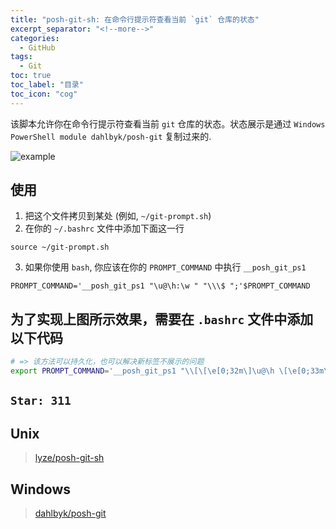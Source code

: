 ```yaml
---
title: "posh-git-sh: 在命令行提示符查看当前 `git` 仓库的状态"
excerpt_separator: "<!--more-->"
categories:
  - GitHub
tags:
  - Git
toc: true
toc_label: "目录"
toc_icon: "cog"
---
```


该脚本允许你在命令行提示符查看当前 `git` 仓库的状态。状态展示是通过 `Windows PowerShell module dahlbyk/posh-git` 复制过来的.

<!--more-->

![example](https://i.loli.net/2021/05/30/b4FpQRVyrTUP9Kh.png)

## 使用
1. 把这个文件拷贝到某处 (例如, `~/git-prompt.sh`)
2. 在你的 `~/.bashrc` 文件中添加下面这一行
```shell
source ~/git-prompt.sh
```
3. 如果你使用 `bash`, 你应该在你的 `PROMPT_COMMAND` 中执行 `__posh_git_ps1`
```shell
PROMPT_COMMAND='__posh_git_ps1 "\u@\h:\w " "\\\$ ";'$PROMPT_COMMAND
```

## 为了实现上图所示效果，需要在 `.bashrc` 文件中添加以下代码

```bash
# => 该方法可以持久化，也可以解决新标签不展示的问题
export PROMPT_COMMAND='__posh_git_ps1 "\\[\[\e[0;32m\]\u@\h \[\e[0;33m\]\w" " \[\e[1;34m\]\n\$\[\e[0m\] ";'$PROMPT_COMMAND
```

## `Star: 311`

## Unix
> [lyze/posh-git-sh](https://github.com/lyze/posh-git-sh)

## Windows
> [dahlbyk/posh-git](https://github.com/dahlbyk/posh-git)

